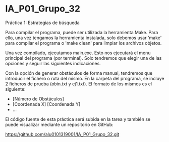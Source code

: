 # IA_P01_Grupo_32
Práctica 1: Estrategias de búsqueda

Para compilar el programa, puede ser utilizada la herramienta Make. 
Para ello, una vez tengamos la herramienta instalada, solo debemos 
usar 'make' para compilar el programa o 'make clean' para limpiar los archivos objetos. 

Una vez compilado, ejecutamos main.exe. 
Esto nos ejecutará el menu principal del programa (por terminal). 
Solo tendremos que elegir una de las opciones y seguir las siguientes indicaciones. 

Con la opción de generar obstáculos de forma manual, tendremos que introducir el fichero o ruta del mismo. 
En la carpeta del programa, se incluye 2 ficheros de prueba (obin.txt y ej1.txt). El formato de los mismos es el siguiente: 

  - [Número de Obstáculos]
  - [Coordenada X] [Coordenada Y]
  - ...

El código fuente de esta práctica será subida en la tarea y también 
se puede visualizar mediante un repositorio en GitHub: 

https://github.com/alu0101319001/IA_P01_Grupo_32.git

